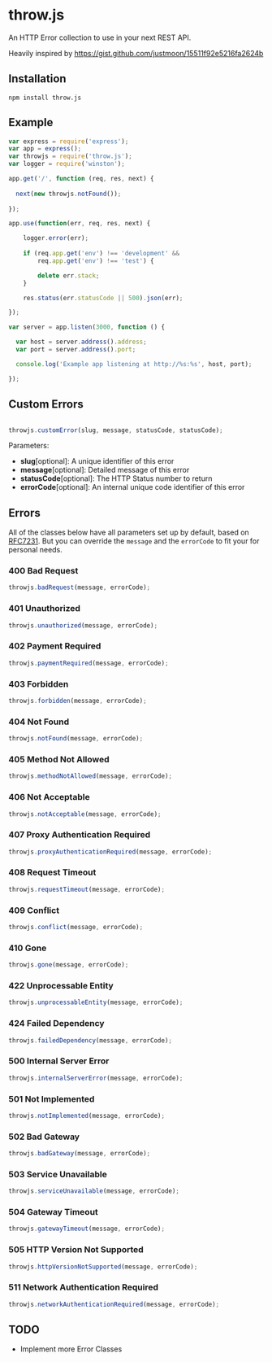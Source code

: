 # throw.js
An HTTP Error collection to use in your next REST API.

Heavily inspired by https://gist.github.com/justmoon/15511f92e5216fa2624b

## Installation
```
npm install throw.js
```

## Example
```javascript
var express = require('express');
var app = express();
var throwjs = require('throw.js');
var logger = require('winston');

app.get('/', function (req, res, next) {
  
  next(new throwjs.notFound());
  
});

app.use(function(err, req, res, next) {

    logger.error(err);
    
    if (req.app.get('env') !== 'development' &&
        req.app.get('env') !== 'test') {

        delete err.stack;
    }

    res.status(err.statusCode || 500).json(err);

});

var server = app.listen(3000, function () {

  var host = server.address().address;
  var port = server.address().port;

  console.log('Example app listening at http://%s:%s', host, port);

});
```

## Custom Errors

```javascript

throwjs.customError(slug, message, statusCode, statusCode);

```

Parameters:
* **slug**[optional]: A unique identifier of this error
* **message**[optional]: Detailed message of this error
* **statusCode**[optional]: The HTTP Status number to return
* **errorCode**[optional]: An internal unique code identifier of this error

## Errors

All of the classes below have all parameters set up by default, based on [RFC7231](http://tools.ietf.org/html/rfc7231). 
But you can override the `message` and the `errorCode` to fit your for personal needs.

### 400 Bad Request
```javascript
throwjs.badRequest(message, errorCode);
```

### 401 Unauthorized
```javascript
throwjs.unauthorized(message, errorCode);
```

### 402 Payment Required
```javascript
throwjs.paymentRequired(message, errorCode);
```

### 403 Forbidden
```javascript
throwjs.forbidden(message, errorCode);
```

### 404 Not Found
```javascript
throwjs.notFound(message, errorCode);
```

### 405 Method Not Allowed
```javascript
throwjs.methodNotAllowed(message, errorCode);
```

### 406 Not Acceptable
```javascript
throwjs.notAcceptable(message, errorCode);
```

### 407 Proxy Authentication Required
```javascript
throwjs.proxyAuthenticationRequired(message, errorCode);
```

### 408 Request Timeout
```javascript
throwjs.requestTimeout(message, errorCode);
```

### 409 Conflict
```javascript
throwjs.conflict(message, errorCode);
```

### 410 Gone
```javascript
throwjs.gone(message, errorCode);
```

### 422 Unprocessable Entity
```javascript
throwjs.unprocessableEntity(message, errorCode);
```

### 424 Failed Dependency
```javascript
throwjs.failedDependency(message, errorCode);
```

### 500 Internal Server Error
```javascript
throwjs.internalServerError(message, errorCode);
```

### 501 Not Implemented
```javascript
throwjs.notImplemented(message, errorCode);
```

### 502 Bad Gateway
```javascript
throwjs.badGateway(message, errorCode);
```

### 503 Service Unavailable
```javascript
throwjs.serviceUnavailable(message, errorCode);
```

### 504 Gateway Timeout
```javascript
throwjs.gatewayTimeout(message, errorCode);
```

### 505 HTTP Version Not Supported
```javascript
throwjs.httpVersionNotSupported(message, errorCode);
```

### 511 Network Authentication Required
```javascript
throwjs.networkAuthenticationRequired(message, errorCode);
```

## TODO
* Implement more Error Classes
